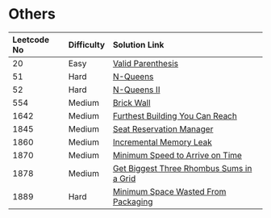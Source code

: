 # Others

| Leetcode No | Difficulty | Solution Link |
| :--- | :--- | :--- |
| 20 | Easy | [Valid Parenthesis](../leetcode-easy/leetcode-20-valid-parentheses.md) |
| 51 | Hard | [N-Queens](../leetcode-hard/leetcode-51-n-queens.md) |
| 52 | Hard  | [N-Queens II](../leetcode-hard/leetcode-52-n-queens-ii.md) |
| 554 | Medium | [Brick Wall](../leetcode-medium/leetcode-554-brick-wall.md) |
| 1642 | Medium | [Furthest Building You Can Reach](../leetcode-medium/leetcode-1642-furthest-building-you-can-reach.md) |
| 1845 | Medium | [Seat Reservation Manager](../leetcode-medium/leetcode-1845-seat-reservation-manager.md) |
| 1860 | Medium | [Incremental Memory Leak](../leetcode-medium/leetcode-1860-incremental-memory-leak.md) |
| 1870 | Medium | [Minimum Speed to Arrive on Time](../leetcode-medium/leetcode-1870-minimum-speed-to-arrive-on-time.md) |
| 1878 | Medium | [Get Biggest Three Rhombus Sums in a Grid](../leetcode-medium/leetcode-1878-get-biggest-three-rhombus-sums-in-a-grid.md) |
| 1889 | Hard | [Minimum Space Wasted From Packaging](../leetcode-hard/leetcode-1889-minimum-space-wasted-from-packaging.md) |



